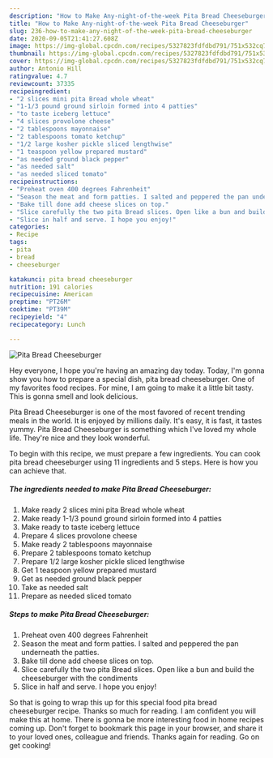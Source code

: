 ```yaml
---
description: "How to Make Any-night-of-the-week Pita Bread Cheeseburger"
title: "How to Make Any-night-of-the-week Pita Bread Cheeseburger"
slug: 236-how-to-make-any-night-of-the-week-pita-bread-cheeseburger
date: 2020-09-05T21:41:27.608Z
image: https://img-global.cpcdn.com/recipes/5327823fdfdbd791/751x532cq70/pita-bread-cheeseburger-recipe-main-photo.jpg
thumbnail: https://img-global.cpcdn.com/recipes/5327823fdfdbd791/751x532cq70/pita-bread-cheeseburger-recipe-main-photo.jpg
cover: https://img-global.cpcdn.com/recipes/5327823fdfdbd791/751x532cq70/pita-bread-cheeseburger-recipe-main-photo.jpg
author: Antonio Hill
ratingvalue: 4.7
reviewcount: 37335
recipeingredient:
- "2 slices mini pita Bread whole wheat"
- "1-1/3 pound ground sirloin formed into 4 patties"
- "to taste iceberg lettuce"
- "4 slices provolone cheese"
- "2 tablespoons mayonnaise"
- "2 tablespoons tomato ketchup"
- "1/2 large kosher pickle sliced lengthwise"
- "1 teaspoon yellow prepared mustard"
- "as needed ground black pepper"
- "as needed salt"
- "as needed sliced tomato"
recipeinstructions:
- "Preheat oven 400 degrees Fahrenheit"
- "Season the meat and form patties. I salted and peppered the pan underneath the patties."
- "Bake till done add cheese slices on top."
- "Slice carefully the two pita Bread slices. Open like a bun and build the cheeseburger with the condiments"
- "Slice in half and serve. I hope you enjoy!"
categories:
- Recipe
tags:
- pita
- bread
- cheeseburger

katakunci: pita bread cheeseburger 
nutrition: 191 calories
recipecuisine: American
preptime: "PT26M"
cooktime: "PT39M"
recipeyield: "4"
recipecategory: Lunch

---
```



![Pita Bread Cheeseburger](https://img-global.cpcdn.com/recipes/5327823fdfdbd791/751x532cq70/pita-bread-cheeseburger-recipe-main-photo.jpg)

Hey everyone, I hope you're having an amazing day today. Today, I'm gonna show you how to prepare a special dish, pita bread cheeseburger. One of my favorites food recipes. For mine, I am going to make it a little bit tasty. This is gonna smell and look delicious.

Pita Bread Cheeseburger is one of the most favored of recent trending meals in the world. It is enjoyed by millions daily. It's easy, it is fast, it tastes yummy. Pita Bread Cheeseburger is something which I've loved my whole life. They're nice and they look wonderful.




To begin with this recipe, we must prepare a few ingredients. You can cook pita bread cheeseburger using 11 ingredients and 5 steps. Here is how you can achieve that.

<!--inarticleads1-->

##### The ingredients needed to make Pita Bread Cheeseburger:

1. Make ready 2 slices mini pita Bread whole wheat
1. Make ready 1-1/3 pound ground sirloin formed into 4 patties
1. Make ready to taste iceberg lettuce
1. Prepare 4 slices provolone cheese
1. Make ready 2 tablespoons mayonnaise
1. Prepare 2 tablespoons tomato ketchup
1. Prepare 1/2 large kosher pickle sliced lengthwise
1. Get 1 teaspoon yellow prepared mustard
1. Get as needed ground black pepper
1. Take as needed salt
1. Prepare as needed sliced tomato




<!--inarticleads2-->

##### Steps to make Pita Bread Cheeseburger:

1. Preheat oven 400 degrees Fahrenheit
1. Season the meat and form patties. I salted and peppered the pan underneath the patties.
1. Bake till done add cheese slices on top.
1. Slice carefully the two pita Bread slices. Open like a bun and build the cheeseburger with the condiments
1. Slice in half and serve. I hope you enjoy!




So that is going to wrap this up for this special food pita bread cheeseburger recipe. Thanks so much for reading. I am confident you will make this at home. There is gonna be more interesting food in home recipes coming up. Don't forget to bookmark this page in your browser, and share it to your loved ones, colleague and friends. Thanks again for reading. Go on get cooking!
